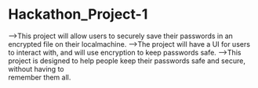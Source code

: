 # Hackathon_Project-1
-->This project will allow users to securely save their passwords in an encrypted file on their localmachine. -->The project will have a UI for users to interact with, and will use encryption to keep passwords safe.
-->This project is designed to help people keep their passwords safe and secure, without having to       
   remember them all.
